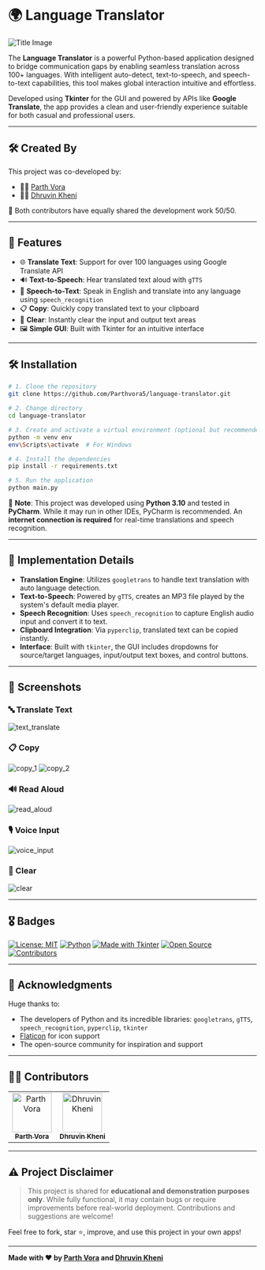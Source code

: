 # 🌍 Language Translator

![Title Image](https://github.com/ashin-coder/language-translator/assets/73836674/04a6874c-adf6-4ba1-9030-83253d386e8f)

The **Language Translator** is a powerful Python-based application designed to bridge communication gaps by enabling seamless translation across 100+ languages. With intelligent auto-detect, text-to-speech, and speech-to-text capabilities, this tool makes global interaction intuitive and effortless.

Developed using **Tkinter** for the GUI and powered by APIs like **Google Translate**, the app provides a clean and user-friendly experience suitable for both casual and professional users.

---

## 🛠 Created By

This project was co-developed by:

- 👨‍💻 [Parth Vora](https://github.com/Parthvora5)
- 👨‍💻 [Dhruvin Kheni](https://github.com/Khenidhruvin2001)

👥 Both contributors have equally shared the development work 50/50.

---

## 🚀 Features

- 🌐 **Translate Text**: Support for over 100 languages using Google Translate API
- 🔊 **Text-to-Speech**: Hear translated text aloud with `gTTS`
- 🎤 **Speech-to-Text**: Speak in English and translate into any language using `speech_recognition`
- 📋 **Copy**: Quickly copy translated text to your clipboard
- 🧹 **Clear**: Instantly clear the input and output text areas
- 🖼️ **Simple GUI**: Built with Tkinter for an intuitive interface

---

## 🛠 Installation

```bash
# 1. Clone the repository
git clone https://github.com/Parthvora5/language-translator.git

# 2. Change directory
cd language-translator

# 3. Create and activate a virtual environment (optional but recommended)
python -m venv env
env\Scripts\activate  # For Windows

# 4. Install the dependencies
pip install -r requirements.txt

# 5. Run the application
python main.py
```

📌 **Note**: This project was developed using **Python 3.10** and tested in **PyCharm**. While it may run in other IDEs, PyCharm is recommended. An **internet connection is required** for real-time translations and speech recognition.

---

## 🧩 Implementation Details

- **Translation Engine**: Utilizes `googletrans` to handle text translation with auto language detection.
- **Text-to-Speech**: Powered by `gTTS`, creates an MP3 file played by the system's default media player.
- **Speech Recognition**: Uses `speech_recognition` to capture English audio input and convert it to text.
- **Clipboard Integration**: Via `pyperclip`, translated text can be copied instantly.
- **Interface**: Built with `tkinter`, the GUI includes dropdowns for source/target languages, input/output text boxes, and control buttons.

---

## 📸 Screenshots

### 🔤 Translate Text
![text_translate](https://github.com/ashin-coder/language-translator/assets/73836674/bd609942-9381-444a-912f-9c3183a33727)

### 📋 Copy
![copy_1](https://github.com/ashin-coder/language-translator/assets/73836674/600ff069-707e-4e98-a9fb-cca3edb5ffa7)
![copy_2](https://github.com/ashin-coder/language-translator/assets/73836674/5722d2b1-7d88-4970-b27e-8c67cf76d616)

### 🔊 Read Aloud
![read_aloud](https://github.com/ashin-coder/language-translator/assets/73836674/ca3ee180-f9bc-4f18-b740-770709da3868)

### 🎙 Voice Input
![voice_input](https://github.com/ashin-coder/language-translator/assets/73836674/a1d9ddfc-477c-4946-a37a-19dfd32d9b76)

### 🧹 Clear
![clear](https://github.com/ashin-coder/language-translator/assets/73836674/28b035b4-c624-4823-a49f-e44f3ec9cbac)

---

## 🎖 Badges

[![License: MIT](https://img.shields.io/badge/License-MIT-yellow.svg)](https://opensource.org/licenses/MIT)
[![Python](https://img.shields.io/badge/Python-3.10-blue.svg)](https://www.python.org/)
[![Made with Tkinter](https://img.shields.io/badge/Made%20with-Tkinter-brightgreen)](https://docs.python.org/3/library/tkinter.html)
[![Open Source](https://badges.frapsoft.com/os/v1/open-source.svg?v=103)](https://github.com/Parthvora5/language-translator)
[![Contributors](https://img.shields.io/badge/Contributors-2-blue)](https://github.com/Parthvora5/language-translator/graphs/contributors)

---

## 🙏 Acknowledgments

Huge thanks to:
- The developers of Python and its incredible libraries: `googletrans`, `gTTS`, `speech_recognition`, `pyperclip`, `tkinter`
- [Flaticon](https://www.flaticon.com/) for icon support
- The open-source community for inspiration and support

---

## 🧑‍💻 Contributors

<table>
  <tr>
    <td align="center">
      <a href="https://github.com/Parthvora5">
        <img src="https://github.com/Parthvora5.png" width="80px;" alt="Parth Vora"/><br />
        <sub><b>Parth Vora</b></sub>
      </a>
    </td>
    <td align="center">
      <a href="https://github.com/Khenidhruvin2001">
        <img src="https://github.com/Khenidhruvin2001.png" width="80px;" alt="Dhruvin Kheni"/><br />
        <sub><b>Dhruvin Kheni</b></sub>
      </a>
    </td>
  </tr>
</table>

---

## ⚠️ Project Disclaimer

> This project is shared for **educational and demonstration purposes only**. While fully functional, it may contain bugs or require improvements before real-world deployment. Contributions and suggestions are welcome!

Feel free to fork, star ⭐, improve, and use this project in your own apps!

---

**Made with ❤️ by [Parth Vora](https://github.com/Parthvora5) and [Dhruvin Kheni](https://github.com/Khenidhruvin2001)**
